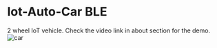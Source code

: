 # Iot-Auto-Car BLE
2 wheel IoT vehicle. Check the video link in about section for the demo.
![car](https://github.com/iratus7/Iot-Auto-Car/assets/2788154/dc954d0e-cf22-48f6-80fc-cf5056e37172)
